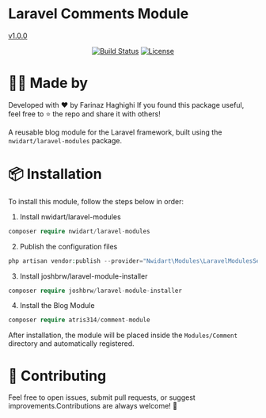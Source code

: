 <p align="center">

# Laravel Comments Module 

</p>
<a href="https://packagist.org/packages/atris314/comment-module">v1.0.0</a>
<p align="center">
<a href="https://github.com/atris314"><img src="https://github.com/laravel/framework/workflows/tests/badge.svg" alt="Build Status"></a>
<a href="https://packagist.org/packages/laravel/framework"><img src="https://img.shields.io/packagist/l/laravel/framework" alt="License"></a>
</p>

# 👩‍💻 Made by

Developed with ❤️ by Farinaz Haghighi
If you found this package useful, feel free to ⭐️ the repo and share it with others!

A reusable blog module for the Laravel framework, built using the ```nwidart/laravel-modules``` package.

# 📦 Installation
To install this module, follow the steps below in order:

1. Install nwidart/laravel-modules
```php
composer require nwidart/laravel-modules
```
2. Publish the configuration files
```php
php artisan vendor:publish --provider="Nwidart\Modules\LaravelModulesServiceProvider"
```
3. Install joshbrw/laravel-module-installer
```php
composer require joshbrw/laravel-module-installer
```
4. Install the Blog Module
```php
composer require atris314/comment-module
```
After installation, the module will be placed inside the ``` Modules/Comment ``` directory and automatically registered.

# 🙌 Contributing
Feel free to open issues, submit pull requests, or suggest improvements.Contributions are always welcome! 💛